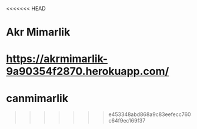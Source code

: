 <<<<<<< HEAD
# Akr Mimarlik

https://akrmimarlik-9a90354f2870.herokuapp.com/
=======
# canmimarlik
>>>>>>> e453348abd868a9c83eefecc760c64f9ec169f37

